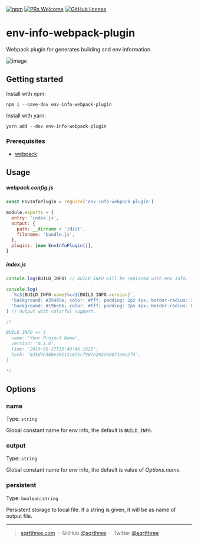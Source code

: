 [![npm](https://img.shields.io/npm/v/env-info-webpack-plugin.svg?style=flat-square)](https://www.npmjs.com/package/env-info-webpack-plugin)
[![PRs Welcome](https://img.shields.io/badge/PRs-welcome-brightgreen.svg?style=flat-square)](http://makeapullrequest.com)
[![GitHub license](https://img.shields.io/badge/license-MIT-blue.svg?style=flat-square)](https://github.com/sqrthree/env-info-webpack-plugin/blob/master/LICENSE)

# env-info-webpack-plugin

Webpack plugin for generates building and env information.

![image](https://user-images.githubusercontent.com/8622362/62819515-e006d000-bb88-11e9-88d8-e9e535a92e6f.png)

## Getting started

Install with npm:

```shell
npm i --save-dev env-info-webpack-plugin
```

Install with yarn:

```shell
yarn add --dev env-info-webpack-plugin
```

### Prerequisites

- [webpack](https://github.com/webpack/webpack)

## Usage

##### webpack.config.js

```js
const EnvInfoPlugin = require('env-info-webpack-plugin')

module.exports = {
  entry: 'index.js',
  output: {
    path: __dirname + '/dist',
    filename: 'bundle.js',
  },
  plugins: [new EnvInfoPlugin()],
}
```

##### index.js

```js
console.log(BUILD_INFO) // BUILD_INFO will be replaced with env info.

console.log(
  `%c${BUILD_INFO.name}%cv${BUILD_INFO.version}`,
  'background: #35495e; color: #fff; padding: 2px 4px; border-radius: 3px 0 0 3px;',
  'background: #19be6b; color: #fff; padding: 2px 4px; border-radius: 0 3px 3px 0;'
) // Output with colorful support.

/*

BUILD_INFO => {
  name: 'Your Project Name',
  version: '0.1.0',
  time: '2019-05-27T15:49:46.162Z',
  hash: '035d7e36be302121871cf907e292269071a0c2f4',
}

*/
```

## Options

### name

Type: `string`

Global constant name for env info, the default is `BUILD_INFO`.

### output

Type: `string`

Global constant name for env info, the default is value of _Options.name_.

### persistent

Type: `boolean|string`

Persistent storage to local file. If a string is given, it will be as name of output file.

---

> [sqrtthree.com](http://sqrtthree.com/) &nbsp;&middot;&nbsp;
> GitHub [@sqrthree](https://github.com/sqrthree) &nbsp;&middot;&nbsp;
> Twitter [@sqrtthree](https://twitter.com/sqrtthree)
